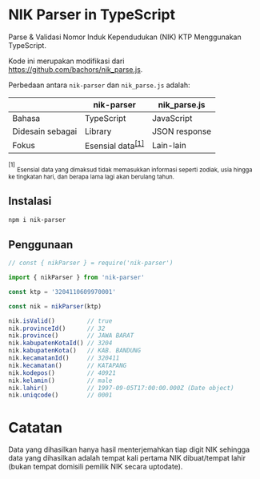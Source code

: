 # NIK Parser in TypeScript

Parse & Validasi Nomor Induk Kependudukan (NIK) KTP Menggunakan TypeScript.

Kode ini merupakan modifikasi dari https://github.com/bachors/nik_parse.js.

Perbedaan antara `nik-parser` dan `nik_parse.js` adalah:

|                  | nik-parser                               | nik_parse.js  |
|------------------|------------------------------------------|---------------|
| Bahasa           | TypeScript                               | JavaScript    |
| Didesain sebagai | Library                                  | JSON response |
| Fokus            | Esensial data<sup>[[1]](#footnote)</sup> | Lain-lain     |

<a id="footnote" />
<sup>[1]</sup>
<sub>Esensial data yang dimaksud tidak memasukkan informasi seperti zodiak,
usia hingga ke tingkatan hari, dan berapa lama lagi akan berulang tahun.</sub>

## Instalasi

```sh
npm i nik-parser
```

## Penggunaan

```ts
// const { nikParser } = require('nik-parser')

import { nikParser } from 'nik-parser'

const ktp = '3204110609970001'

const nik = nikParser(ktp)

nik.isValid()         // true
nik.provinceId()      // 32
nik.province()        // JAWA BARAT
nik.kabupatenKotaId() // 3204
nik.kabupatenKota()   // KAB. BANDUNG
nik.kecamatanId()     // 320411
nik.kecamatan()       // KATAPANG
nik.kodepos()         // 40921
nik.kelamin()         // male
nik.lahir()           // 1997-09-05T17:00:00.000Z (Date object)
nik.uniqcode()        // 0001
```

# Catatan
Data yang dihasilkan hanya hasil menterjemahkan tiap digit NIK sehingga data yang dihasilkan adalah
tempat kali pertama NIK dibuat/tempat lahir (bukan tempat domisili pemilik NIK secara uptodate).
